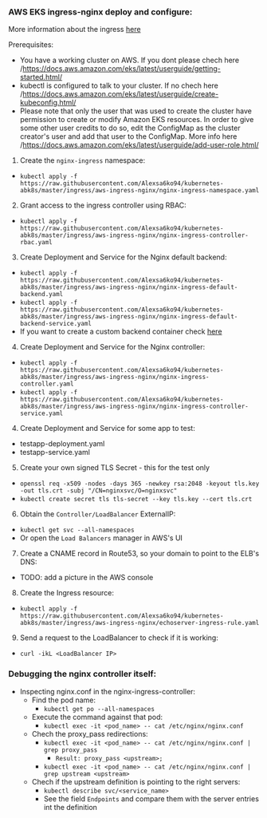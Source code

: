 ### AWS EKS ingress-nginx deploy and configure:
More information about the ingress [here](https://kubernetes.io/docs/concepts/services-networking/ingress/)

Prerequisites:
  - You have a working cluster on AWS. If you dont please chech here /https://docs.aws.amazon.com/eks/latest/userguide/getting-started.html/
  - kubectl is configured to talk to your cluster. If no chech here /https://docs.aws.amazon.com/eks/latest/userguide/create-kubeconfig.html/
  - Please note that only the user that was used to create the cluster have permission to create or modify Amazon EKS resources. In order to give some other user credits to do so, edit the ConfigMap as the cluster creator's user and add that user to the ConfigMap. More info here /https://docs.aws.amazon.com/eks/latest/userguide/add-user-role.html/

1. Create the `nginx-ingress` namespace:
  - ```kubectl apply -f https://raw.githubusercontent.com/Alexsa6ko94/kubernetes-abk8s/master/ingress/aws-ingress-nginx/nginx-ingress-namespace.yaml```
2. Grant access to the ingress controller using RBAC:
  - ```kubectl apply -f https://raw.githubusercontent.com/Alexsa6ko94/kubernetes-abk8s/master/ingress/aws-ingress-nginx/nginx-ingress-controller-rbac.yaml```
3. Create Deployment and Service for the Nginx default backend:
  - ```kubectl apply -f https://raw.githubusercontent.com/Alexsa6ko94/kubernetes-abk8s/master/ingress/aws-ingress-nginx/nginx-ingress-default-backend.yaml```
  - ```kubectl apply -f https://raw.githubusercontent.com/Alexsa6ko94/kubernetes-abk8s/master/ingress/aws-ingress-nginx/nginx-ingress-default-backend-service.yaml```
  - If you want to create a custom backend container check [here](https://github.com/kubernetes/ingress-nginx/tree/master/images/404-server)
4. Create Deployment and Service for the Nginx controller:
  - ```kubectl apply -f https://raw.githubusercontent.com/Alexsa6ko94/kubernetes-abk8s/master/ingress/aws-ingress-nginx/nginx-ingress-controller.yaml```
  - ```kubectl apply -f https://raw.githubusercontent.com/Alexsa6ko94/kubernetes-abk8s/master/ingress/aws-ingress-nginx/nginx-ingress-controller-service.yaml```
4.  Create Deployment and Service for some app to test:
  - testapp-deployment.yaml
  - testapp-service.yaml
5. Create your own signed TLS Secret - this for the test only
  - ```openssl req -x509 -nodes -days 365 -newkey rsa:2048 -keyout tls.key -out tls.crt -subj "/CN=nginxsvc/O=nginxsvc"```
  - ```kubectl create secret tls tls-secret --key tls.key --cert tls.crt```
6. Obtain the `Controller/LoadBalancer` ExternalIP:
  - ```kubectl get svc --all-namespaces```
  - Or open the `Load Balancers` manager in AWS's UI
7. Create a CNAME record in Route53, so your domain to point to the ELB's DNS:
  - TODO: add a picture in the AWS console
8. Create the Ingress resource:
  - ```kubectl apply -f https://raw.githubusercontent.com/Alexsa6ko94/kubernetes-abk8s/master/ingress/aws-ingress-nginx/echoserver-ingress-rule.yaml```
9. Send a request to the LoadBalancer to check if it is working: 
  - ```curl -ikL <LoadBalancer IP>```
	
### Debugging the nginx controller itself:

- Inspecting nginx.conf in the nginx-ingress-controller:
  - Find the pod name:
    - ```kubectl get po --all-namespaces```
  - Execute the command against that pod:
    - ```kubectl exec -it <pod_name> -- cat /etc/nginx/nginx.conf```
  - Chech the proxy_pass redirections:
    - ```kubectl exec -it <pod_name> -- cat /etc/nginx/nginx.conf | grep proxy_pass```
      - `Result: proxy_pass <upstream>;`
    - ```kubectl exec -it <pod_name> -- cat /etc/nginx/nginx.conf | grep upstream <upstream>```
  - Chech if the upstream definition is pointing to the right servers:
    - ```kubectl describe svc/<service_name>```
    - See the field `Endpoints` and compare them with the server entries int the <upstream> definition
